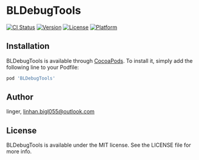# BLDebugTools

[![CI Status](http://img.shields.io/travis/158179948@qq.com/BLDebugTools.svg?style=flat)](https://travis-ci.org/158179948@qq.com/BLDebugTools)
[![Version](https://img.shields.io/cocoapods/v/BLDebugTools.svg?style=flat)](http://cocoapods.org/pods/BLDebugTools)
[![License](https://img.shields.io/cocoapods/l/BLDebugTools.svg?style=flat)](http://cocoapods.org/pods/BLDebugTools)
[![Platform](https://img.shields.io/cocoapods/p/BLDebugTools.svg?style=flat)](http://cocoapods.org/pods/BLDebugTools)



## Installation

BLDebugTools is available through [CocoaPods](http://cocoapods.org). To install
it, simply add the following line to your Podfile:

```ruby
pod 'BLDebugTools'
```

## Author

linger, linhan.bigl055@outlook.com

## License

BLDebugTools is available under the MIT license. See the LICENSE file for more info.
